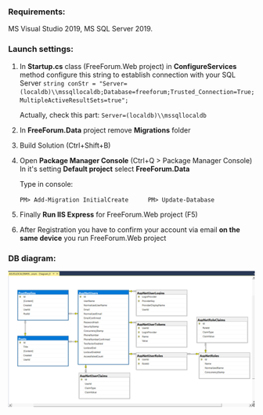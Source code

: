 ### Requirements:

MS Visual Studio 2019, MS SQL Server 2019.

### Launch settings:

1. In **Startup.cs** class (FreeForum.Web project) in **ConfigureServices** method configure this string to establish connection with your SQL Server 
   `string conStr = "Server=(localdb)\\mssqllocaldb;Database=freeforum;Trusted_Connection=True;MultipleActiveResultSets=true";`

   Actually, check this part: `Server=(localdb)\\mssqllocaldb`

2. In **FreeForum.Data** project remove **Migrations** folder

3. Build Solution (Ctrl+Shift+B)

4. Open **Package Manager Console** (Ctrl+Q > Package Manager Console)
   In it's setting **Default project** select **FreeForum.Data**

   Type in console:

      `PM> Add-Migration InitialCreate`
   `	 PM> Update-Database`

5. Finally **Run IIS Express** for FreeForum.Web project (F5)

6. After Registration you have to confirm your account via email **on the same device** you run  FreeForum.Web project

### DB diagram:

![](https://github.com/spaceInvaders/freeforum/blob/master/FreeForum.Web/wwwroot/Images/DB%20diagram.jpg)